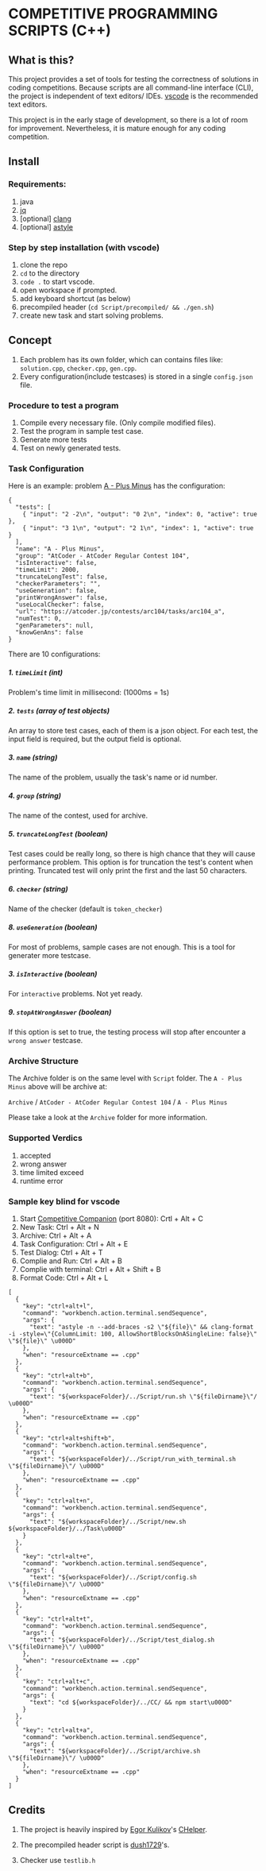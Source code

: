 # COMPETITIVE PROGRAMMING SCRIPTS (C++)

## What is this?

This project provides a set of tools for testing the correctness of solutions in coding competitions. Because scripts are all command-line interface (CLI), the project is independent of text editors/ IDEs. [vscode](https://code.visualstudio.com/) is the recommended text editors.

This project is in the early stage of development, so there is a lot of room for improvement. Nevertheless, it is mature enough for any coding competition.

## Install

### Requirements:

1. java
2. [jq](https://www.archlinux.org/packages/community/x86_64/jq/)
3. [optional] [clang](https://www.archlinux.org/packages/extra/x86_64/clang/)
4. [optional] [astyle](https://www.archlinux.org/packages/community/x86_64/astyle/)

### Step by step installation (with vscode)
1. clone the repo
2. `cd` to the directory
3. `code .` to start vscode.
4. open workspace if prompted.
5. add keyboard shortcut (as below)
6. precompiled header (`cd Script/precompiled/ && ./gen.sh`)
7. create new task and start solving problems.

## Concept

1. Each problem has its own folder, which can contains files like: `solution.cpp`, `checker.cpp`, `gen.cpp`.
2. Every configuration(include testcases) is stored in a single `config.json` file.

### Procedure to test a program

1. Compile every necessary file. (Only compile modified files).
2. Test the program in sample test case.
3. Generate more tests
4. Test on newly generated tests.

### Task Configuration

Here is an example: problem [A - Plus Minus](https://atcoder.jp/contests/arc104/tasks/arc104_a) has the configuration:

```
{
  "tests": [
    { "input": "2 -2\n", "output": "0 2\n", "index": 0, "active": true },
    { "input": "3 1\n", "output": "2 1\n", "index": 1, "active": true }
  ],
  "name": "A - Plus Minus",
  "group": "AtCoder - AtCoder Regular Contest 104",
  "isInteractive": false,
  "timeLimit": 2000,
  "truncateLongTest": false,
  "checkerParameters": "",
  "useGeneration": false,
  "printWrongAnswer": false,
  "useLocalChecker": false,
  "url": "https://atcoder.jp/contests/arc104/tasks/arc104_a",
  "numTest": 0,
  "genParameters": null,
  "knowGenAns": false
}
```

There are 10 configurations:

##### 1. `timeLimit` (int)

Problem's time limit in millisecond: (1000ms = 1s)

##### 2. `tests` (array of test objects)

An array to store test cases, each of them is a json object. For each test, the input field is required, but the output field is optional.

##### 3. `name` (string)

The name of the problem, usually the task's name or id number.

##### 4. `group` (string)

The name of the contest, used for archive.

##### 5. `truncateLongTest` (boolean)

Test cases could be really long, so there is high chance that they will cause performance problem. This option is for truncation the test's content when printing. Truncated test will only print the first and the last 50 characters.

##### 6. `checker` (string)

Name of the checker (default is `token_checker`)

##### 8. `useGeneration` (boolean)

For most of problems, sample cases are not enough. This is a tool for generater more testcase.

##### 3. `isInteractive` (boolean)

For `interactive` problems. Not yet ready.

##### 9. `stopAtWrongAnswer` (boolean)

If this option is set to true, the testing process will stop after encounter a `wrong answer` testcase.

### Archive Structure

The Archive folder is on the same level with `Script` folder. The `A - Plus Minus` above will be archive at:

`Archive` / `AtCoder - AtCoder Regular Contest 104` / `A - Plus Minus`

Please take a look at the `Archive` folder for more information.

### Supported Verdics

1. accepted 
2. wrong answer
3. time limited exceed
4. runtime error

### Sample key blind for vscode

1. Start [Competitive Companion](https://github.com/jmerle/competitive-companion) (port 8080): Crtl + Alt + C
2. New Task: Ctrl + Alt + N
3. Archive: Ctrl + Alt + A
4. Task Configuration: Ctrl + Alt + E
5. Test Dialog: Ctrl + Alt + T
6. Complie and Run: Ctrl + Alt + B
7. Complie with terminal: Ctrl + Alt + Shift + B
8. Format Code: Ctrl + Alt + L

```
[
  {
    "key": "ctrl+alt+l",
    "command": "workbench.action.terminal.sendSequence",
    "args": {
      "text": "astyle -n --add-braces -s2 \"${file}\" && clang-format -i -style=\"{ColumnLimit: 100, AllowShortBlocksOnASingleLine: false}\" \"${file}\" \u000D"
    },
    "when": "resourceExtname == .cpp"
  },
  {
    "key": "ctrl+alt+b",
    "command": "workbench.action.terminal.sendSequence",
    "args": {
      "text": "${workspaceFolder}/../Script/run.sh \"${fileDirname}\"/ \u000D"
    },
    "when": "resourceExtname == .cpp"
  },
  {
    "key": "ctrl+alt+shift+b",
    "command": "workbench.action.terminal.sendSequence",
    "args": {
      "text": "${workspaceFolder}/../Script/run_with_terminal.sh \"${fileDirname}\"/ \u000D"
    },
    "when": "resourceExtname == .cpp"
  },
  {
    "key": "ctrl+alt+n",
    "command": "workbench.action.terminal.sendSequence",
    "args": {
      "text": "${workspaceFolder}/../Script/new.sh ${workspaceFolder}/../Task\u000D"
    }
  },
  {
    "key": "ctrl+alt+e",
    "command": "workbench.action.terminal.sendSequence",
    "args": {
      "text": "${workspaceFolder}/../Script/config.sh \"${fileDirname}\"/ \u000D"
    },
    "when": "resourceExtname == .cpp"
  },
  {
    "key": "ctrl+alt+t",
    "command": "workbench.action.terminal.sendSequence",
    "args": {
      "text": "${workspaceFolder}/../Script/test_dialog.sh \"${fileDirname}\"/ \u000D"
    },
    "when": "resourceExtname == .cpp"
  },
  {
    "key": "ctrl+alt+c",
    "command": "workbench.action.terminal.sendSequence",
    "args": {
      "text": "cd ${workspaceFolder}/../CC/ && npm start\u000D"
    }
  },
  {
    "key": "ctrl+alt+a",
    "command": "workbench.action.terminal.sendSequence",
    "args": {
      "text": "${workspaceFolder}/../Script/archive.sh \"${fileDirname}\"/ \u000D"
    },
    "when": "resourceExtname == .cpp"
  }
]
```

## Credits

1. The project is heavily inspired by [Egor Kulikov](https://github.com/EgorKulikov)'s [CHelper](https://github.com/EgorKulikov/idea-chelper).

2. The precompiled header script is [dush1729](https://github.com/dush1729/Speed-Up-GCC-Compile-Time)'s.

3. Checker use `testlib.h`